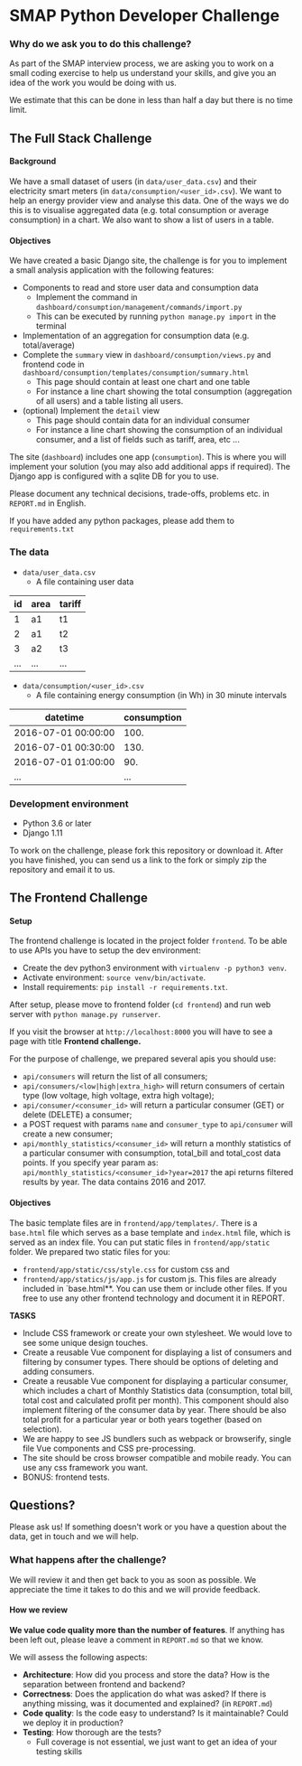SMAP Python Developer Challenge
====

### Why do we ask you to do this challenge?

As part of the SMAP interview process, we are asking you to work on a small coding exercise to help us understand your skills, and give you an idea of the work you would be doing with us.

We estimate that this can be done in less than half a day but there is no time limit.

## The Full Stack Challenge

#### Background

We have a small dataset of users (in `data/user_data.csv`) and their electricity smart meters (in `data/consumption/<user_id>.csv`).  We want to help an energy provider view and analyse this data. One of the ways we do this is to visualise aggregated data (e.g. total consumption or average consumption) in a chart. We also want to show a list of users in a table.

#### Objectives

We have created a basic Django site, the challenge is for you to implement a small analysis application with the following features:

* Components to read and store user data and consumption data
  * Implement the command in `dashboard/consumption/management/commands/import.py`
  * This can be executed by running `python manage.py import` in the terminal
* Implementation of an aggregation for consumption data (e.g. total/average)
* Complete the `summary` view in `dashboard/consumption/views.py` and frontend code in `dashboard/consumption/templates/consumption/summary.html`
  * This page should contain at least one chart and one table
  * For instance a line chart showing the total consumption (aggregation of all users) and a table listing all users.
* (optional) Implement the `detail` view
  * This page should contain data for an individual consumer
  * For instance a line chart showing the consumption of an individual consumer, and a list of fields such as tariff, area, etc ...

The site (`dashboard`) includes one app (`consumption`). This is where you will implement your solution (you may also add additional apps if required). The Django app is configured with a sqlite DB for you to use.

Please document any technical decisions, trade-offs, problems etc. in `REPORT.md` in English.

If you have added any python packages, please add them to `requirements.txt`

### The data

* `data/user_data.csv`
  * A file containing user data

id | area | tariff
---|------|-------
1 | a1 | t1
2 | a1 | t2
3 | a2 | t3
... | ... | ...

* `data/consumption/<user_id>.csv`
  * A file containing energy consumption (in Wh) in 30 minute intervals

datetime | consumption
---------|------------
2016-07-01 00:00:00 | 100.
2016-07-01 00:30:00 | 130.
2016-07-01 01:00:00 | 90.
... | ...

### Development environment

* Python 3.6 or later
* Django 1.11

To work on the challenge, please fork this repository or download it. After you have finished, you can send us a link to the fork or simply zip the repository and email it to us.


## The Frontend Challenge
#### Setup
The frontend challenge is located in the project folder `frontend`. To be able to use APIs you have to setup the dev environment:
* Create the dev python3 environment with `virtualenv -p python3 venv`.
* Activate environment: `source venv/bin/activate`.
* Install requirements: `pip install -r requirements.txt`.

After setup, please move to frontend folder (`cd frontend`) and run web server with `python manage.py runserver`. 

If you visit the browser at `http://localhost:8000` you will have to see a page with title **Frontend challenge.**

For the purpose of challenge, we prepared several apis you should use:
* `api/consumers` will return the list of all consumers;
* `api/consumers/<low|high|extra_high>` will return consumers of certain type (low voltage, high voltage, extra high voltage);
* `api/consumer/<consumer_id>` will return a particular consumer (GET) or delete (DELETE) a consumer;
* a POST request with params `name` and `consumer_type` to  `api/consumer` will create a new consumer;
* `api/monthly_statistics/<consumer_id>` will return a monthly statistics of a particular consumer with consumption, total_bill and total_cost data points. If you specify year param as: `api/monthly_statistics/<consumer_id>?year=2017` the api returns filtered results by year. The data contains 2016 and 2017. 

#### Objectives
The basic template files are in `frontend/app/templates/`. There is a `base.html` file which serves as a base template and `index.html` file, which is served as an index file. You can put static files in `frontend/app/static` folder. 
We prepared two static files for you:
* `frontend/app/static/css/style.css` for custom css and
* `frontend/app/statics/js/app.js` for custom js.
This files are already included in `base.html**. You can use them or include other files. If you free to use any other frontend technology and document it in REPORT.

**TASKS**
* Include CSS framework or create your own stylesheet. We would love to see some unique design touches.
* Create a reusable Vue component for displaying a list of consumers and filtering by consumer types. There should be options of deleting and adding consumers.
* Create a reusable Vue component for displaying a particular consumer, which includes a chart of Monthly Statistics data (consumption, total bill, total cost and calculated profit per month). This component should also implement filtering of the consumer data by year. There should be also total profit for a particular year or both years together (based on selection).
*  We are happy to see JS bundlers such as webpack or browserify, single file Vue components and CSS pre-processing.
* The site should be cross browser compatible and mobile ready. You can use any css framework you want.
* BONUS: frontend tests.



## Questions?

Please ask us! If something doesn't work or you have a question about the data, get in touch and we will help.

### What happens after the challenge?

We will review it and then get back to you as soon as possible. We appreciate the time it takes to do this and we will provide feedback.

#### How we review

**We value code quality more than the number of features**. If anything has been left out, please leave a comment in `REPORT.md` so that we know.

We will assess the following aspects:

* **Architecture**: How did you process and store the data? How is the separation between frontend and backend?
* **Correctness**: Does the application do what was asked? If there is anything missing, was it documented and explained? (in `REPORT.md`)
* **Code quality**: Is the code easy to understand? Is it maintainable? Could we deploy it in production?
* **Testing**: How thorough are the tests?
  * Full coverage is not essential, we just want to get an idea of your testing skills
